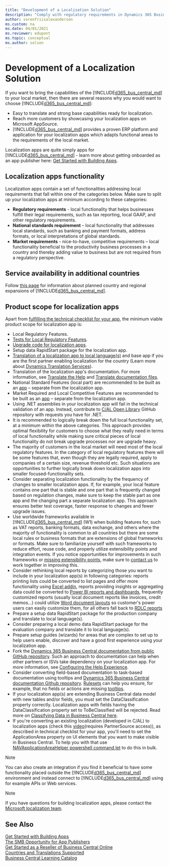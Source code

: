 ```yaml
---
title: "Development of a Localization Solution"
description: "Comply with regulatory requirements in Dynamics 365 Business Central."
author: sorenfriisalexandersen
ms.custom: na
ms.date: 04/01/2021
ms.reviewer: edupont
ms.topic: conceptual
ms.author: solsen
---
```


# Development of a Localization Solution

If you want to bring the capabilities of the [!INCLUDE[d365_bus_central_md](../includes/d365_bus_central_md.md)] to your local market, then there are several reasons why you would want to choose [!INCLUDE[d365_bus_central_md](../includes/d365_bus_central_md.md)]:

* Easy to translate and strong base capabilities ready for localization.
* Reach more customers by showcasing your localization apps on Microsoft AppSource.
* [!INCLUDE[d365_bus_central_md](../includes/d365_bus_central_md.md)] provides a proven ERP platform and application for your localization apps which adapts functional areas to the requirements of the local market.  

Localization apps are quite simply apps for [!INCLUDE[d365_bus_central_md](../includes/d365_bus_central_md.md)] - learn more about getting onboarded as an app publisher here: [Get Started with Building Apps](get-started.md).  

## Localization apps functionality

Localization apps contain a set of functionalities addressing local requirements that fall within one of the categories below. Make sure to split up your localization apps at minimum according to these categories:  

* **Regulatory requirements** - local functionality that helps businesses fulfill their legal requirements, such as tax reporting, local GAAP, and other regulatory requirements.
* **National standards requirement** – local functionality that addresses local standards, such as banking and payment formats, address formats, or local interpretations of global standards.
* **Market requirements**   - nice-to-have, competitive requirements – local functionality beneficial to the productivity business processes in a country and thereby adding value to business but are not required from a regulatory perspective.

<!--Skip for now ## Documentation and adoption

Good and consistent tooltips and documentation will help users adopt your features fast and alleviate most of your support burden.

An important part of your localization app will be setup data for the production company that will help users get up and running quickly and with minimum effort.-->

## Service availability in additional countries

Follow [this page](../../compliance/apptest-countries-and-translations.md) for information about planned country and regional expansions of [!INCLUDE[d365_bus_central_md](../includes/d365_bus_central_md.md)].

<!-- skip for now ## Business Central companion/mobile apps availability

Even though [Business Central companion/mobile apps](/dynamics365/business-central/install-mobile-app) are globally available in Microsoft Store, Apple App Store, or Google Play the respective store listing may appear in English. Once Business Central is made available in a given country, we will make sure to update the store listings using local language.

> [!NOTE]  
> The companion apps are designed to work with every localized app even before we update the marketing part of the store listing.

## Monetization

As a partner developing a localization app, you are free to decide how monetization of your apps should work. Localization apps are considered like any other apps and the market is open any partner and apps in a given country. It is up to you to build a monetization mechanism for your app - as well as mechanisms to control who uses your app. -->

<!-- skip for now ## Submitting your localization app to AppSource

Apart from the regular app details you fill out when [submitting your app](https://go.microsoft.com/fwlink/?linkid=869733), there are a few things to emphasize in the app submission process for localization apps.  

The following list describes the top things to be explicit about:

- Country or group of countries that the app applies to  
- Language or languages included in the app  
- Describe and categorize each local regulatory feature included in your localization app  -->

## Product scope for localization apps

Apart from [fulfilling the technical checklist for your app](../devenv-checklist-submission.md), the minimum viable product scope for localization app is:

* Local Regulatory Features.
* [Tests for Local Regulatory Features](../../compliance/apptest-testingyourextension.md).
* [Upgrade code for localization apps](../devenv-upgrading-extensions.md).
* Setup data RapidStart package for the localization app.
* [Translation of a localization app to local language(s)](../devenv-work-with-translation-files.md) and base app if you are the first partner enabling localization for the country (Learn more about [Dynamics Translation Services](/dynamics365/unified-operations/fin-ops-core/dev-itpro/lifecycle-services/translation-service-overview)).
* Translation of the localization app's documentation. For more information, see [Translate the Help](../../user-assistance.md#translate-the-help) and [Translate documentation files](/dynamics365/unified-operations/dev-itpro/lifecycle-services/use-translation-service-ua).
* National Standard Features (local part) are recommended to be built as an [app](opportunity-app-publisher.md) – separate from the localization app.
* Market Required and Local Competitive Features are recommended to be built as an [app](opportunity-app-publisher.md) – separate from the localization app.
* Using .NET assemblies in your localization app will fail in the technical validation of an app. Instead, contribute to [C/AL Open Library](https://github.com/Microsoft/cal-open-library) GitHub repository with requests you have for .NET.
* It is recommended to logically break down the full local functionality set, at a minimum within the above categories. This approach provides optimal flexibility for customers to choose what they really need in terms of local functionality while making sure critical pieces of local functionality do not break upgrade processes nor are upgrade heavy.
* The majority of customers in the local market will need most of the local regulatory features. In the category of local regulatory features there will be some features that, even though they are legally required, apply to companies of a certain size, revenue threshold etc. Such situations are opportunities to further logically break down localization apps into smaller focused-functionality sets.
* Consider separating localization functionality by the frequency of changes to smaller localization apps. If, for example, your local feature contains one part that is stable and one part that is frequently changed based on regulation changes, make sure to keep the stable part as one app and the changing part a separate localization app. This approach ensures better test coverage, faster response to changes and fewer upgrade issues.
* Use worldwide frameworks available in [!INCLUDE[d365_bus_central_md](../includes/d365_bus_central_md.md)] (W1) when building features for, such as VAT reports, banking formats, data exchange, and others where the majority of functionality is common to all countries but there are some local rules or business formats that are extensions of global frameworks or formats. Make sure to familiarize yourself with such frameworks to reduce effort, reuse code, and properly utilize extensibility points and integration events. If you notice opportunities for improvements in such frameworks or [missing extensibility points](https://github.com/Microsoft/ALAppExtensions/issues), make sure to [contact us](mailto:d365bcloc@microsoft.com) to work together in improving this.
* Consider rethinking local reports by categorizing those you want to include in your localization app(s) in following categories: reports printing lists could be converted to list pages and offer more functionality using [Excel addin](/dynamics365/business-central/about-export-data), reports providing insights or aggregating data could be converted to [Power BI reports and dashboards](/dynamics365/business-central/across-how-use-financials-data-source-powerbi), frequently customized reports (usually local document reports like invoices, credit memos...) could utilize [Word document layouts](../devenv-howto-report-layout.md) so customer's power users can easily customize them, for all others fall back to [RDLC reports](../devenv-howto-rdl-report-layout.md)  
* Prepare a setup data RapidStart package for the production company and translate to local language(s).
* Consider preparing a local demo data RapidStart package for the evaluation company and translate it to local language(s).
* Prepare setup guides (wizards) for areas that are complex to set up to help users enable, discover and have a good first experience using your localization app.
* Fork the [Dynamics 365 Business Central documentation from public GitHub repository](https://github.com/MicrosoftDocs/dynamics365smb-docs). Such an approach to documentation can help when other partners or ISVs take dependency on your localization app. For more information, see [Configuring the Help Experience](../../deployment/configure-help.md).
* Consider converting field-based documentation to task-based documentation using tooltips and [Dynamics 365 Business Central documentation Github repository](https://github.com/MicrosoftDocs/dynamics365smb-docs). [Rulesets](../devenv-rule-set-syntax-for-code-analysis-tools.md) can help you ensure, for example, that no fields or actions are missing [tooltips](../../user-assistance.md#guidelines-for-tooltip-text).
* If your localization app(s) are extending Business Central data model with new tables and/or fields, you must set the  DataClassification property correctly. Localization apps with fields having the DataClassification property set to ToBeClassified will be rejected. Read more on [Classifying Data in Business Central here](../devenv-classifying-data.md).
* If you're converting an existing localization (developed in C/AL) to localization apps (check this [video](https://mbspartner.microsoft.com/D365/Videos/101769)(requires PartnerSource access)), as described in technical checklist for your app, you'll need to set the ApplicationArea property on UI elements that you want to make visible in Business Central. To help you with that use [NAVApplicationAreaHelper powershell command let](https://blogs.msdn.microsoft.com/nav/2018/06/06/navapplicationareahelper/) to do this in bulk.  

> [!NOTE]  
> You can also create an integration if you find it beneficial to have some functionality placed outside the [!INCLUDE[d365_bus_central_md](../includes/d365_bus_central_md.md)] environment and instead connect to [!INCLUDE[d365_bus_central_md](../includes/d365_bus_central_md.md)] using for example APIs or Web services.

> [!NOTE]  
> If you have questions for building localization apps, please contact the [Microsoft localization team](mailto:d365bcloc@microsoft.com).

## See Also

[Get Started with Building Apps](get-started.md)  
[The SMB Opportunity for App Publishers](opportunity-app-publisher.md)  
[Get Started as a Reseller of Business Central Online](../../administration/get-started-online.md)  
[Countries and Translations Supported](../../compliance/apptest-countries-and-translations.md)  
[Business Central Learning Catalog](/dynamics365/business-central/readiness/readiness-learning-catalog)